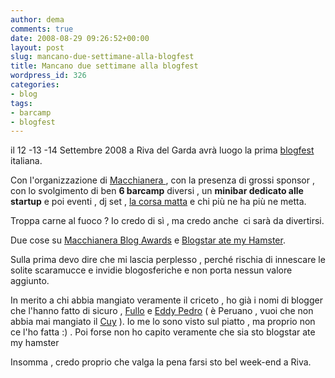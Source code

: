 ```yaml
---
author: dema
comments: true
date: 2008-08-29 09:26:52+00:00
layout: post
slug: mancano-due-settimane-alla-blogfest
title: Mancano due settimane alla blogfest
wordpress_id: 326
categories:
- blog
tags:
- barcamp
- blogfest
---
```


il 12 -13 -14 Settembre 2008 a Riva del Garda avrà luogo la prima [blogfest](http://www.blogfest.it/) italiana.

Con l'organizzazione di [Macchianera ](http://www.macchianera.net/), con la presenza di grossi sponsor , con lo svolgimento di ben **6 barcamp** diversi , un **minibar dedicato alle startup** e poi eventi , dj set , [la corsa matta](http://www.blogfest.it/2008/08/27/la-corsamatta-durante-la-blogfest/) e chi più ne ha più ne metta.

Troppa carne al fuoco ? Io credo di sì , ma credo anche  ci sarà da divertirsi.

Due cose su [Macchianera Blog Awards](http://www.macchianera.net/2008/08/27/macchianera-blog-awards-2008-1-il-tappeto-rosso/) e [Blogstar ate my Hamster](http://www.blogfest.it/2008/08/26/blogstar-ate-my-hamster/).

Sulla prima devo dire che mi lascia perplesso , perché rischia di innescare le solite scaramucce e invidie blogosferiche e non porta nessun valore aggiunto.

In merito a chi abbia mangiato veramente il criceto , ho già i nomi di blogger che l'hanno fatto di sicuro , [Fullo](http://fullo.net) e [Eddy Pedro](http://www.eddypedro.net/) ( è Peruano , vuoi che non abbia mai mangiato il [Cuy](http://en.wikipedia.org/wiki/Cuy) ). Io me lo sono visto sul piatto , ma proprio non ce l'ho fatta :) . Poi forse non ho capito veramente che sia sto blogstar ate my hamster

Insomma , credo proprio che valga la pena farsi sto bel week-end a Riva.
